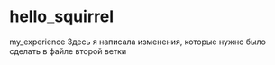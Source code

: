 # hello_squirrel
my_experience
Здесь я написала изменения, которые нужно было сделать в файле второй ветки
